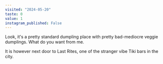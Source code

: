 ```yaml
---
visited: "2024-05-20"
taste: 0
value: 1
instagram_published: False
---
```


Look, it's a pretty standard dumpling place with pretty bad-mediocre veggie dumplings. What do you want from me.

It is however next door to Last Rites, one of the stranger vibe Tiki bars in the city. 
